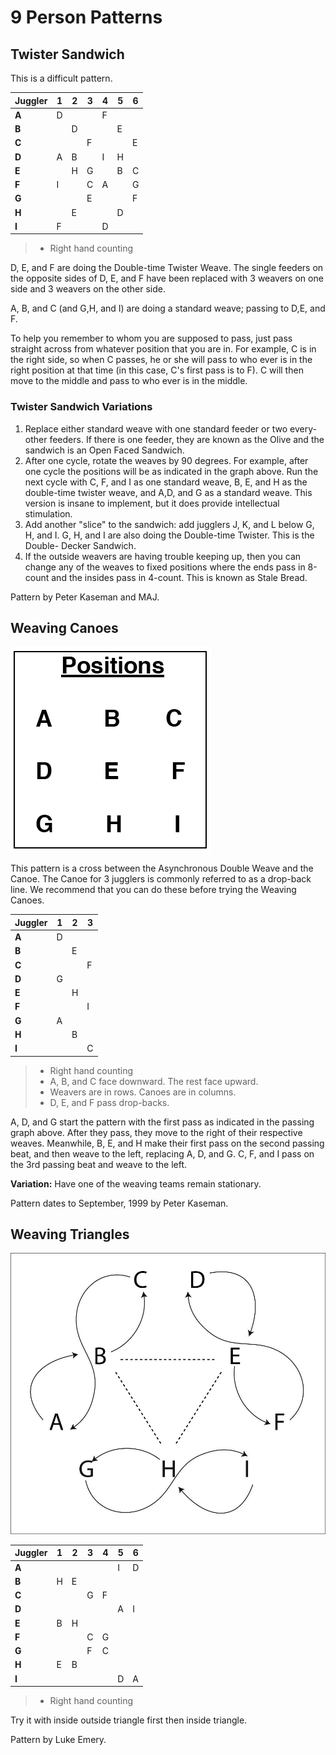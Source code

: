 # 9 Person Patterns

## Twister Sandwich

This is a difficult pattern.

| **Juggler** | **1** | **2** | **3** | **4** | **5** | **6** |
|-------------|-------|-------|-------|-------|-------|-------|
| **A**       | D     |       |       | F     |       |       |
| **B**       |       | D     |       |       | E     |       |
| **C**       |       |       | F     |       |       | E     |
| **D**       | A     | B     |       | I     | H     |       |
| **E**       |       | H     | G     |       | B     | C     |
| **F**       | I     |       | C     | A     |       | G     |
| **G**       |       |       | E     |       |       | F     |
| **H**       |       | E     |       |       | D     |       |
| **I**       | F     |       |       | D     |       |       |

> * Right hand counting

D, E, and F are doing the Double-time Twister Weave. The single feeders on the
opposite sides of D, E, and F have been replaced with 3 weavers on one side and
3 weavers on the other side.

A, B, and C (and G,H, and I) are doing a standard weave; passing to D,E, and F.

To help you remember to whom you are supposed to pass, just pass straight across
from whatever position that you are in. For example, C is in the right side, so
when C passes, he or she will pass to who ever is in the right position at that
time (in this case, C's first pass is to F). C will then move to the middle and
pass to who ever is in the middle.

### Twister Sandwich Variations
1. Replace either standard weave with one standard feeder or two every-other
  feeders. If there is one feeder, they are known as the Olive and the sandwich
  is an Open Faced Sandwich.
2. After one cycle, rotate the weaves by 90 degrees. For example, after one
  cycle the positions will be as indicated in the graph above. Run the next
  cycle with C, F, and I as one standard weave, B, E, and H as the double-time
  twister weave, and A,D, and G as a standard weave. This version is insane to
  implement, but it does provide intellectual stimulation.
3. Add another "slice" to the sandwich: add jugglers J, K, and L below G, H,
  and I. G, H, and I are also doing the Double-time Twister. This is the Double-
  Decker Sandwich.
4. If the outside weavers are having trouble keeping up, then you can change
  any of the weaves to fixed positions where the ends pass in 8-count and the
  insides pass in 4-count. This is known as Stale Bread.

Pattern by Peter Kaseman and MAJ.

## Weaving Canoes
![](./media/image113.png)

This pattern is a cross between the Asynchronous Double Weave and the Canoe. The
Canoe for 3 jugglers is commonly referred to as a drop-back line. We recommend
that you can do these before trying the Weaving Canoes.

| **Juggler** | **1** | **2** | **3** |
|-------------|-------|-------|-------|
| **A**       | D     |       |       |
| **B**       |       | E     |       |
| **C**       |       |       | F     |
| **D**       | G     |       |       |
| **E**       |       | H     |       |
| **F**       |       |       | I     |
| **G**       | A     |       |       |
| **H**       |       | B     |       |
| **I**       |       |       | C     |

> * Right hand counting
> * A, B, and C face downward. The rest face upward.
> * Weavers are in rows. Canoes are in columns.
> * D, E, and F pass drop-backs.

A, D, and G start the pattern with the first pass as indicated in the passing
graph above. After they pass, they move to the right of their respective weaves.
Meanwhile, B, E, and H make their first pass on the second passing beat, and
then weave to the left, replacing A, D, and G. C, F, and I pass on the 3rd
passing beat and weave to the left.

**Variation:** Have one of the weaving teams remain stationary.

Pattern dates to September, 1999 by Peter Kaseman.

## Weaving Triangles

![](./media/image114.jpeg)

| **Juggler** | **1** | **2** | **3** | **4** | **5** | **6** |
|-------------|-------|-------|-------|-------|-------|-------|
| **A**       |       |       |       |       | I     | D     |
| **B**       | H     | E     |       |       |       |       |
| **C**       |       |       | G     | F     |       |       |
| **D**       |       |       |       |       | A     | I     |
| **E**       | B     | H     |       |       |       |       |
| **F**       |       |       | C     | G     |       |       |
| **G**       |       |       | F     | C     |       |       |
| **H**       | E     | B     |       |       |       |       |
| **I**       |       |       |       |       | D     | A     |

> * Right hand counting

Try it with inside outside triangle first then inside triangle.

Pattern by Luke Emery.
